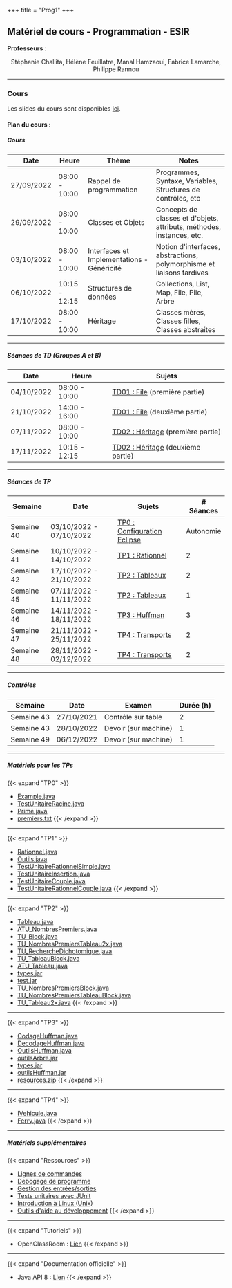 +++
title = "Prog1"
+++

## Matériel de cours - Programmation - ESIR

**Professeurs** : 
<p style="text-align: center;">
Stéphanie Challita, Hélène Feuillatre, Manal Hamzaoui, Fabrice Lamarche, Philippe Rannou 
</p>

---

### Cours
				
Les slides du cours sont disponibles [ici](/prog/cours-prog-ESIR.pdf).

#### Plan du cours :

##### Cours

| Date | Heure | Thème | Notes |
| -------- | -------- | -------- | -------- |
| 27/09/2022 | 08:00 - 10:00 | Rappel de programmation | Programmes, Syntaxe, Variables, Structures de contrôles, etc |
| 29/09/2022 | 08:00 - 10:00 | Classes et Objets | Concepts de classes et d'objets, attributs, méthodes, instances, etc. |
| 03/10/2022 | 08:00 - 10:00 | Interfaces et Implémentations - Généricité | Notion d'interfaces, abstractions, polymorphisme et liaisons tardives | 
| 06/10/2022 | 10:15 - 12:15 | Structures de données | Collections, List, Map, File, Pile, Arbre |
| 17/10/2022 | 08:00 - 10:00 | Héritage | Classes mères, Classes filles, Classes abstraites | 

---

##### Séances de TD (Groupes A et B)

| Date | Heure | Sujets |
| -------- | -------- | -------- |
| 04/10/2022 | 08:00 - 10:00 | [TD01 : File](/prog/TD01-file-prog-ESIR.pdf) (première partie) | 
| 21/10/2022 | 14:00 - 16:00 | [TD01 : File](/prog/TD01-file-prog-ESIR.pdf) (deuxième partie) | 
| 07/11/2022 | 08:00 - 10:00 | [TD02 : Héritage](/prog/TD02-heritage-prog-ESIR.pdf) (première partie) | 
| 17/11/2022 | 10:15 - 12:15 | [TD02 : Héritage](/prog/TD02-heritage-prog-ESIR.pdf) (deuxième partie) |
				
---

##### Séances de TP


| Semaine | Date | Sujets | # Séances |
| -------- | -------- | -------- | -------- |
| Semaine 40 | 03/10/2022 - 07/10/2022 | [TP0 : Configuration Eclipse](/prog/TP00-config-prog-ESIR.pdf) | Autonomie | 
| Semaine 41 | 10/10/2022 - 14/10/2022 | [TP1 : Rationnel](/prog/TP01-rationnel-prog-ESIR.pdf) | 2 | 
| Semaine 42 | 17/10/2022 - 21/10/2022 | [TP2 : Tableaux](/prog/TP02-tableau-prog-ESIR.pdf) | 2 | 
| Semaine 45 | 07/11/2022 - 11/11/2022 | [TP2 : Tableaux](/prog/TP02-tableau-prog-ESIR.pdf) | 1 | 
| Semaine 46 | 14/11/2022 - 18/11/2022 | [TP3 : Huffman](/prog/TP03-huffman-prog-ESIR.pdf) | 3 | 
| Semaine 47 | 21/11/2022 - 25/11/2022 | [TP4 : Transports](/prog/TP04-transports-prog-ESIR.pdf) | 2 | 
| Semaine 48 | 28/11/2022 - 02/12/2022 | [TP4 : Transports](/prog/TP04-transports-prog-ESIR.pdf) | 2 | 
<!-- [Correction TP1](/prog/materials/tp1/correction-TP01.zip) -->

---

##### Contrôles</h3>

| Semaine | Date | Examen | Durée (h) |
| -------- | -------- | -------- | -------- |
| Semaine 43 | 27/10/2021 | Contrôle sur table | 2 | 
| Semaine 43 | 28/10/2022 | Devoir (sur machine) | 1 | 
| Semaine 49 | 06/12/2022 | Devoir (sur machine)  | 1 | 

---

##### Matériels pour les TPs

{{< expand "TP0" >}}
- [Example.java](/prog/materials/tp0/Exemple.java)
- [TestUnitaireRacine.java](/prog/materials/tp0/TestUnitaireRacine.java) 
- [Prime.java](/prog/materials/tp0/Prime.java)
- [premiers.txt](/prog/materials/tp0/premiers.txt)
{{< /expand >}}

---	

{{< expand "TP1" >}}
- [Rationnel.java](/prog/materials/tp1/Rationnel.java)
- [Outils.java](/prog/materials/tp1/Outils.java)
- [TestUnitaireRationnelSimple.java](/prog/materials/tp1/TestUnitaireRationnelSimple.java)
- [TestUnitaireInsertion.java](/prog/materials/tp1/TestUnitaireInsertion.java)
- [TestUnitaireCouple.java](/prog/materials/tp1/TestUnitaireCouple.java)
- [TestUnitaireRationnelCouple.java](/prog/materials/tp1/TestUnitaireRationnelCouple.java)
{{< /expand >}}

---

{{< expand "TP2" >}}
- [Tableau.java](/prog/materials/tp2/Tableau.java)
- [ATU_NombresPremiers.java](/prog/materials/tp2/ATU_NombresPremiers.java)
- [TU_Block.java](/prog/materials/tp2/TU_Block.java)
- [TU_NombresPremiersTableau2x.java](/prog/materials/tp2/TU_NombresPremiersTableau2x.java)
- [TU_RechercheDichotomique.java](/prog/materials/tp2/TU_RechercheDichotomique.java)
- [TU_TableauBlock.java](/prog/materials/tp2/TU_TableauBlock.java)
- [ATU_Tableau.java](/prog/materials/tp2/ATU_Tableau.java)
- [types.jar](/prog/materials/tp2/types.jar)
- [test.jar](/prog/materials/tp2/test.jar)
- [TU_NombresPremiersBlock.java](/prog/materials/tp2/TU_NombresPremiersBlock.java)
- [TU_NombresPremiersTableauBlock.java](/prog/materials/tp2/TU_NombresPremiersTableauBlock.java)
- [TU_Tableau2x.java](/prog/materials/tp2/TU_Tableau2x.java)
{{< /expand >}}

---

{{< expand "TP3" >}}
- [CodageHuffman.java](/prog/materials/tp3/CodageHuffman.java)
- [DecodageHuffman.java](/prog/materials/tp3/DecodageHuffman.java)
- [OutilsHuffman.java](/prog/materials/tp3/OutilsHuffman.java)
- [outilsArbre.jar](/prog/materials/tp3/outilsArbre.jar)
- [types.jar](/prog/materials/tp3/types.jar)
- [outilsHuffman.jar](/prog/materials/tp3/outilsHuffman.jar)
- [resources.zip](/prog/materials/tp3/resources.zip)
{{< /expand >}}

---

{{< expand "TP4" >}}
- [IVehicule.java](/prog/materials/tp4/IVehicule.java)
- [Ferry.java](/prog/materials/tp4/Ferry.java)
{{< /expand >}}

---

##### Matériels supplémentaires
{{< expand "Ressources" >}}
- [Lignes de commandes](/prog/materials/resources/command_memento_fr.pdf)
- [Debogage de programme](/prog/materials/resources/debogage.pdf)
- [Gestion des entrées/sorties](/prog/materials/resources/entree_sortie.pdf)
- [Tests unitaires avec JUnit](/prog/materials/resources/test_unitaire_junit.pdf)
- [Introduction à Linux (Unix)](/prog/materials/resources/unix_linux_introduction_fr.pdf)
- [Outils d'aide au développement](/prog/materials/resources/outils.pdf)
{{< /expand >}}

---

{{< expand "Tutoriels" >}}
- OpenClassRoom : [Lien](https://openclassrooms.com/fr/courses/6173501-debutez-la-programmation-avec-java)
{{< /expand >}}

---

{{< expand "Documentation officielle" >}}
- Java API 8 : [Lien](https://docs.oracle.com/javase/8/docs/api/)
{{< /expand >}}